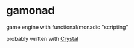 # gamonad
game engine with functional/monadic "scripting"

probably written with [Crystal](https://crystal-lang.org/)
